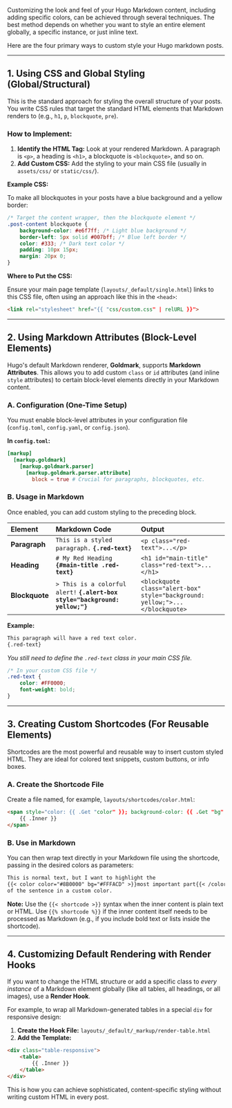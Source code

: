 Customizing the look and feel of your Hugo Markdown content, including adding specific colors, can be achieved through several techniques. The best method depends on whether you want to style an entire element globally, a specific instance, or just inline text.

Here are the four primary ways to custom style your Hugo markdown posts.

-----

## 1\. Using CSS and Global Styling (Global/Structural)

This is the standard approach for styling the overall structure of your posts. You write CSS rules that target the standard HTML elements that Markdown renders to (e.g., `h1`, `p`, `blockquote`, `pre`).

### How to Implement:

1.  **Identify the HTML Tag:** Look at your rendered Markdown. A paragraph is `<p>`, a heading is `<h1>`, a blockquote is `<blockquote>`, and so on.
2.  **Add Custom CSS:** Add the styling to your main CSS file (usually in `assets/css/` or `static/css/`).

**Example CSS:**

To make all blockquotes in your posts have a blue background and a yellow border:

```css
/* Target the content wrapper, then the blockquote element */
.post-content blockquote {
    background-color: #e6f7ff; /* Light blue background */
    border-left: 5px solid #007bff; /* Blue left border */
    color: #333; /* Dark text color */
    padding: 10px 15px;
    margin: 20px 0;
}
```

**Where to Put the CSS:**

Ensure your main page template (`layouts/_default/single.html`) links to this CSS file, often using an approach like this in the `<head>`:

```html
<link rel="stylesheet" href="{{ "css/custom.css" | relURL }}">
```

-----

## 2\. Using Markdown Attributes (Block-Level Elements)

Hugo's default Markdown renderer, **Goldmark**, supports **Markdown Attributes**. This allows you to add custom `class` or `id` attributes (and inline `style` attributes) to certain block-level elements directly in your Markdown content.

### A. Configuration (One-Time Setup)

You must enable block-level attributes in your configuration file (`config.toml`, `config.yaml`, or `config.json`).

**In `config.toml`:**

```toml
[markup]
  [markup.goldmark]
    [markup.goldmark.parser]
      [markup.goldmark.parser.attribute]
        block = true # Crucial for paragraphs, blockquotes, etc.
```

### B. Usage in Markdown

Once enabled, you can add custom styling to the preceding block.

| Element | Markdown Code | Output |
| :--- | :--- | :--- |
| **Paragraph** | `This is a styled paragraph.` **`{.red-text}`** | `<p class="red-text">...</p>` |
| **Heading** | `# My Red Heading` **`{#main-title .red-text}`** | `<h1 id="main-title" class="red-text">...</h1>` |
| **Blockquote** | `> This is a colorful alert!` **`{.alert-box style="background: yellow;"}`** | `<blockquote class="alert-box" style="background: yellow;">...</blockquote>` |

**Example:**

```markdown
This paragraph will have a red text color.
{.red-text}
```

*You still need to define the `.red-text` class in your main CSS file.*

```css
/* In your custom CSS file */
.red-text {
    color: #FF0000;
    font-weight: bold;
}
```

-----

## 3\. Creating Custom Shortcodes (For Reusable Elements)

Shortcodes are the most powerful and reusable way to insert custom styled HTML. They are ideal for colored text snippets, custom buttons, or info boxes.

### A. Create the Shortcode File

Create a file named, for example, `layouts/shortcodes/color.html`:

```html
<span style="color: {{ .Get "color" }}; background-color: {{ .Get "bg" }}; padding: 2px 4px; border-radius: 3px;">
    {{ .Inner }}
</span>
```

### B. Use in Markdown

You can then wrap text directly in your Markdown file using the shortcode, passing in the desired colors as parameters:

```markdown
This is normal text, but I want to highlight the 
{{< color color="#8B0000" bg="#FFFACD" >}}most important part{{< /color >}} 
of the sentence in a custom color.
```

**Note:** Use the `{{< shortcode >}}` syntax when the inner content is plain text or HTML. Use `{{% shortcode %}}` if the inner content itself needs to be processed as Markdown (e.g., if you include bold text or lists inside the shortcode).

-----

## 4\. Customizing Default Rendering with Render Hooks

If you want to change the HTML structure or add a specific class to *every instance* of a Markdown element globally (like all tables, all headings, or all images), use a **Render Hook**.

For example, to wrap all Markdown-generated tables in a special `div` for responsive design:

1.  **Create the Hook File:** `layouts/_default/_markup/render-table.html`
2.  **Add the Template:**

<!-- end list -->

```html
<div class="table-responsive">
    <table>
        {{ .Inner }}
    </table>
</div>
```

This is how you can achieve sophisticated, content-specific styling without writing custom HTML in every post.